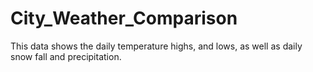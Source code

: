 # City_Weather_Comparison

This data shows the daily temperature highs, and lows, as well as daily snow fall and precipitation. 

